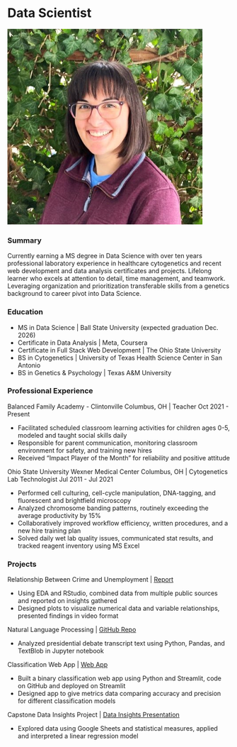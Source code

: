 # Data Scientist
![Profile Image](ProfilePicSquare.jpg)

### Summary
Currently earning a MS degree in Data Science with over ten years professional laboratory experience in healthcare cytogenetics and recent web development and data analysis certificates and projects. Lifelong learner who excels at attention to detail, time management, and teamwork. Leveraging organization and prioritization transferable skills from a genetics background to career pivot into Data Science.

### Education
- MS in Data Science | Ball State University (expected graduation Dec. 2026)
- Certificate in Data Analysis | Meta, Coursera
- Certificate in Full Stack Web Development | The Ohio State University
- BS in Cytogenetics | University of Texas Health Science Center in San Antonio
- BS in Genetics & Psychology | Texas A&M University

### Professional Experience
Balanced Family Academy - Clintonville	Columbus, OH | Teacher	Oct 2021 - Present
  - Facilitated scheduled classroom learning activities for children ages 0-5, modeled and taught social skills daily
  - Responsible for parent communication, monitoring classroom environment for safety, and training new hires
  - Received “Impact Player of the Month” for reliability and positive attitude

Ohio State University Wexner Medical Center	Columbus, OH | Cytogenetics Lab Technologist	Jul 2011 - Jul 2021
  - Performed cell culturing, cell-cycle manipulation, DNA-tagging, and fluorescent and brightfield microscopy
  - Analyzed chromosome banding patterns, routinely exceeding the average productivity by 15%
  - Collaboratively improved workflow efficiency, written procedures, and a new hire training plan
  - Solved daily wet lab quality issues, communicated stat results, and tracked reagent inventory using MS Excel

### Projects
Relationship Between Crime and Unemployment | [Report](https://emilyk221.github.io/crime-unemployment-relationship/)
  - Using EDA and RStudio, combined data from multiple public sources and reported on insights gathered
  - Designed plots to visualize numerical data and variable relationships, presented findings in video format

Natural Language Processing | [GitHub Repo](https://github.com/emilyk221/natural-language-processing-program)
  - Analyzed presidential debate transcript text using Python, Pandas, and TextBlob in Jupyter notebook

Classification Web App | [Web App](https://classification-web-app-fwnaxvgw3ufrpeewu6umcp.streamlit.app/)
  - Built a binary classification web app using Python and Streamlit, code on GitHub and deployed on Streamlit
  - Designed app to give metrics data comparing accuracy and precision for different classification models

Capstone Data Insights Project | [Data Insights Presentation](https://docs.google.com/presentation/d/132pwonusVjFsx0GOPRNQvSTYR9tOq0bU2ZYpplRF9BA/edit?usp=sharing)
  - Explored data using Google Sheets and statistical measures, applied and interpreted a linear regression model

